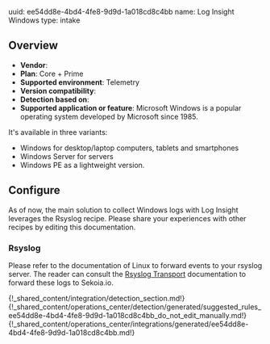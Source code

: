 uuid: ee54dd8e-4bd4-4fe8-9d9d-1a018cd8c4bb
name: Log Insight Windows
type: intake

## Overview
- **Vendor**:
- **Plan**: Core + Prime
- **Supported environment**: Telemetry
- **Version compatibility**:
- **Detection based on**:
- **Supported application or feature**:
Microsoft Windows is a popular operating system developed by Microsoft since 1985.

It's available in three variants:

- Windows for desktop/laptop computers, tablets and smartphones
- Windows Server for servers
- Windows PE as a lightweight version.




## Configure

As of now, the main solution to collect Windows logs with Log Insight leverages the Rsyslog recipe. Please share your experiences with other recipes by editing this documentation.

### Rsyslog

Please refer to the documentation of Linux to forward events to your rsyslog server. The reader can consult the [Rsyslog Transport](../../../ingestion_methods/syslog/overview/) documentation to forward these logs to Sekoia.io.

{!_shared_content/integration/detection_section.md!}
{!_shared_content/operations_center/detection/generated/suggested_rules_ee54dd8e-4bd4-4fe8-9d9d-1a018cd8c4bb_do_not_edit_manually.md!}
{!_shared_content/operations_center/integrations/generated/ee54dd8e-4bd4-4fe8-9d9d-1a018cd8c4bb.md!}

